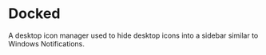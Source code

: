 # Docked

A desktop icon manager used to hide desktop icons into a sidebar similar to Windows Notifications.
